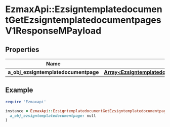 # EzmaxApi::EzsigntemplatedocumentGetEzsigntemplatedocumentpagesV1ResponseMPayload

## Properties

| Name | Type | Description | Notes |
| ---- | ---- | ----------- | ----- |
| **a_obj_ezsigntemplatedocumentpage** | [**Array&lt;EzsigntemplatedocumentpageResponseCompound&gt;**](EzsigntemplatedocumentpageResponse.md) |  |  |

## Example

```ruby
require 'Ezmaxapi'

instance = EzmaxApi::EzsigntemplatedocumentGetEzsigntemplatedocumentpagesV1ResponseMPayload.new(
  a_obj_ezsigntemplatedocumentpage: null
)
```

